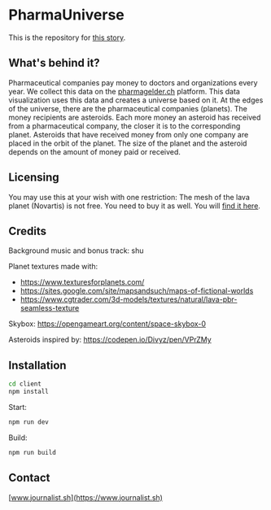 # PharmaUniverse
This is the repository for [this story](https://journalist.sh/pharmauniverse/).

## What's behind it?
Pharmaceutical companies pay money to doctors and organizations every year. We collect this data on the [pharmagelder.ch](https://www.pharmagelder.ch) platform. This data visualization uses this data and creates a universe based on it. At the edges of the universe, there are the pharmaceutical companies (planets). The money recipients are asteroids. Each more money an asteroid has received from a pharmaceutical company, the closer it is to the corresponding planet. Asteroids that have received money from only one company are placed in the orbit of the planet. The size of the planet and the asteroid depends on the amount of money paid or received.

## Licensing
You may use this at your wish with one restriction: The mesh of the lava planet (Novartis) is not free. You need to buy it as well. You will [find it here](https://www.cgtrader.com/3d-models/textures/natural/lava-pbr-seamless-texture).

## Credits
Background music and bonus track: shu

Planet textures made with:
* https://www.texturesforplanets.com/
* https://sites.google.com/site/mapsandsuch/maps-of-fictional-worlds
* https://www.cgtrader.com/3d-models/textures/natural/lava-pbr-seamless-texture

Skybox: https://opengameart.org/content/space-skybox-0

Asteroids inspired by: https://codepen.io/Divyz/pen/VPrZMy

## Installation
```bash
cd client
npm install
```

Start:
```bash
npm run dev
```

Build:
```bash
npm run build
```

## Contact
[www.journalist.sh](https://www.journalist.sh)